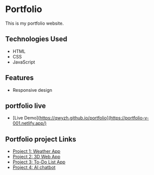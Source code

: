 # Portfolio

This is my portfolio website.

## Technologies Used

- HTML
- CSS
- JavaScript

## Features

- Responsive design

## portfolio live

- [Live Demo](https://qwyzh.github.io/portfolio](https://portfolio-v-001.netlify.app/)

## Portfolio project Links

- [Project 1: Weather App](https://github.com/Qwyzh/weather-app)
- [Project 2: 3D Web App](https://github.com/Qwyzh/calculator-app)
- [Project 3: To-Do List App](https://github.com/Qwyzh/to-do-list-app)
- [Project 4: AI chatbot](https://github.com/Qwyzh/memory-game)
